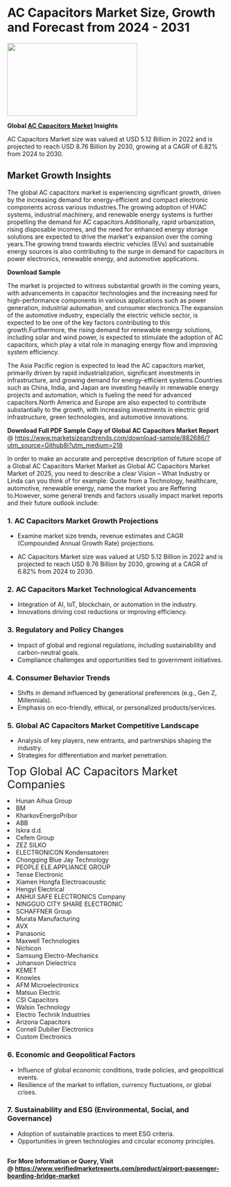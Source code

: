 <H1>AC Capacitors Market Size, Growth and Forecast from 2024 - 2031</H1><img class="aligncenter size-medium wp-image-584254" src="https://thirdeyenews.in/wp-content/uploads/2024/09/Global-Market-Research-300x168.jpeg" alt="" width="300" height="168" /><p><strong>Global&nbsp;<a href="https://www.marketsizeandtrends.com/download-sample/882686/?utm_source=Github8j?utm_medium=218">AC Capacitors Market</a> Insights</strong></p><p>AC Capacitors Market size was valued at USD 5.12 Billion in 2022 and is projected to reach USD 8.76 Billion by 2030, growing at a CAGR of 6.82% from 2024 to 2030.</p><p><h2>Market Growth Insights</h2> <p>The global AC capacitors market is experiencing significant growth, driven by the increasing demand for energy-efficient and compact electronic components across various industries.The growing adoption of HVAC systems, industrial machinery, and renewable energy systems is further propelling the demand for AC capacitors.Additionally, rapid urbanization, rising disposable incomes, and the need for enhanced energy storage solutions are expected to drive the market's expansion over the coming years.The growing trend towards electric vehicles (EVs) and sustainable energy sources is also contributing to the surge in demand for capacitors in power electronics, renewable energy, and automotive applications.</p> <p><strong>Download Sample</strong></p> <p>The market is projected to witness substantial growth in the coming years, with advancements in capacitor technologies and the increasing need for high-performance components in various applications such as power generation, industrial automation, and consumer electronics.The expansion of the automotive industry, especially the electric vehicle sector, is expected to be one of the key factors contributing to this growth.Furthermore, the rising demand for renewable energy solutions, including solar and wind power, is expected to stimulate the adoption of AC capacitors, which play a vital role in managing energy flow and improving system efficiency.</p> <p>The Asia Pacific region is expected to lead the AC capacitors market, primarily driven by rapid industrialization, significant investments in infrastructure, and growing demand for energy-efficient systems.Countries such as China, India, and Japan are investing heavily in renewable energy projects and automation, which is fueling the need for advanced capacitors.North America and Europe are also expected to contribute substantially to the growth, with increasing investments in electric grid infrastructure, green technologies, and automotive innovations.</p> <p><span class=""><strong>Download Full PDF Sample Copy of Global AC Capacitors Market Report</strong> @ <a href="https://www.marketsizeandtrends.com/download-sample/882686/?utm_source=Github8j?utm_medium=218" target="_blank">https://www.marketsizeandtrends.com/download-sample/882686/?utm_source=Github8j?utm_medium=218</a></span></p><p>In order to make an accurate and perceptive description of future scope of a Global&nbsp;AC Capacitors Market Market as Global&nbsp;AC Capacitors Market Market of 2025, you need to describe a clear Vision &ndash; What Industry or Linda can you think of for example: Quote from a Technology, healthcare, automotive, renewable energy, name the market you are Reffering to.However, some general trends and factors usually impact market reports and their future outlook include:</p><h3>1.&nbsp;<strong>AC Capacitors Market Growth Projections</strong></h3><ul><li>Examine market size trends, revenue estimates and CAGR (Compounded Annual Growth Rate) projections.</li><li><p>AC Capacitors Market size was valued at USD 5.12 Billion in 2022 and is projected to reach USD 8.76 Billion by 2030, growing at a CAGR of 6.82% from 2024 to 2030.</p></li></ul><h3>2.&nbsp;<strong>AC Capacitors Market Technological Advancements</strong></h3><ul><li>Integration of AI, IoT, blockchain, or automation in the industry.</li><li>Innovations driving cost reductions or improving efficiency.</li></ul><h3>3.&nbsp;<strong>Regulatory and Policy Changes</strong></h3><ul><li>Impact of global and regional regulations, including sustainability and carbon-neutral goals.</li><li>Compliance challenges and opportunities tied to government initiatives.</li></ul><h3>4.&nbsp;<strong>Consumer Behavior Trends</strong></h3><ul><li>Shifts in demand influenced by generational preferences (e.g., Gen Z, Millennials).</li><li>Emphasis on eco-friendly, ethical, or personalized products/services.</li></ul><h3>5.&nbsp;<strong>Global AC Capacitors Market Competitive Landscape</strong></h3><ul><li>Analysis of key players, new entrants, and partnerships shaping the industry.</li><li>Strategies for differentiation and market penetration.</li></ul><p data-pm-slice="1 1 []"><span style="color: inherit; font-family: inherit; font-size: 25px;">Top Global AC Capacitors Market Companies</span></p><div class="" data-test-id=""><p><li>Hunan Aihua Group</li><li> BM</li><li> KharkovEnergoPribor</li><li> ABB</li><li> Iskra d.d.</li><li> Cefem Group</li><li> ZEZ SILKO</li><li> ELECTRONICON Kondensatoren</li><li> Chongqing Blue Jay Technology</li><li> PEOPLE ELE.APPLIANCE GROUP</li><li> Tense Electronic</li><li> Xiamen Hongfa Electroacoustic</li><li> Hengyi Electrical</li><li> ANHUI SAFE ELECTRONICS Company</li><li> NINGGUO CITY SHARE ELECTRONIC</li><li> SCHAFFNER Group</li><li> Murata Manufacturing</li><li> AVX</li><li> Panasonic</li><li> Maxwell Technologies</li><li> Nichicon</li><li> Samsung Electro-Mechanics</li><li> Johanson Dielectrics</li><li> KEMET</li><li> Knowles</li><li> AFM Microelectronics</li><li> Matsuo Electric</li><li> CSI Capacitors</li><li> Walsin Technology</li><li> Electro Technik Industries</li><li> Arizona Capacitors</li><li> Cornell Dubilier Electronics</li><li> Custom Electronics</li></p></div><h3>6.&nbsp;<strong>Economic and Geopolitical Factors</strong></h3><ul><li>Influence of global economic conditions, trade policies, and geopolitical events.</li><li>Resilience of the market to inflation, currency fluctuations, or global crises.</li></ul><h3>7.&nbsp;<strong>Sustainability and ESG (Environmental, Social, and Governance)</strong></h3><ul><li>Adoption of sustainable practices to meet ESG criteria.</li><li>Opportunities in green technologies and circular economy principles.</li></ul><h2><strong style="font-size: 14px;">For More Information or Query, Visit @&nbsp;</strong><a style="background-color: #ffffff; font-size: 14px;" href="https://www.marketsizeandtrends.com/report/ac-capacitors-market/" target="_blank">https://www.verifiedmarketreports.com/product/airport-passenger-boarding-bridge-market</a></h2>